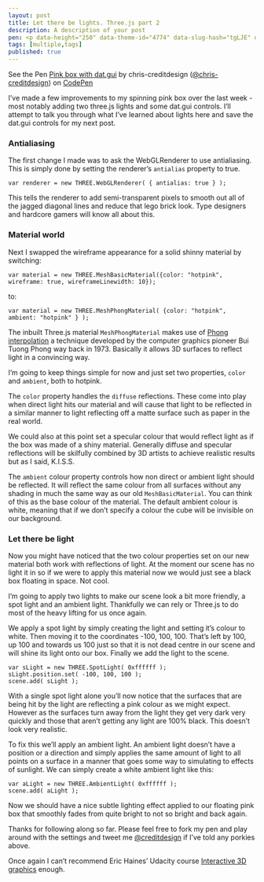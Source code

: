 ```yaml
---
layout: post
title: Let there be lights. Three.js part 2
description: A description of your post
pen: <p data-height="250" data-theme-id="4774" data-slug-hash="tgLJE" data-user="chris-creditdesign" data-default-tab="result" class='codepen'>See the Pen <a href='http://codepen.io/chris-creditdesign/pen/tgLJE'>Pink box with dat.gui</a> by chris-creditdesign (<a href='http://codepen.io/chris-creditdesign'>@chris-creditdesign</a>) on <a href='http://codepen.io'>CodePen</a></p>
tags: [multiple,tags]
published: true
---
```


<p data-height="371" data-theme-id="4773" data-slug-hash="tgLJE" data-user="chris-creditdesign" data-default-tab="result" class='codepen'>See the Pen <a href='http://codepen.io/chris-creditdesign/pen/tgLJE'>Pink box with dat.gui</a> by chris-creditdesign (<a href='http://codepen.io/chris-creditdesign'>@chris-creditdesign</a>) on <a href='http://codepen.io'>CodePen</a></p>

I’ve made a few improvements to my spinning pink box over the last week - most notably adding two three.js lights and some dat.gui controls. I’ll attempt to talk you through what I’ve learned about lights here and save the dat.gui controls for my next post.

### Antialiasing

The first change I made was to ask the WebGLRenderer to use antialiasing. This is simply done by setting the renderer’s `antialias` property to true.

	var renderer = new THREE.WebGLRenderer( { antialias: true } );

This tells the renderer to add semi-transparent pixels to smooth out all of the jagged diagonal lines and reduce that lego brick look. Type designers and hardcore gamers will know all about this.

### Material world

Next I swapped the wireframe appearance for a solid shinny material by switching:
	
	var material = new THREE.MeshBasicMaterial({color: "hotpink", wireframe: true, wireframeLinewidth: 10});

to:

	var material = new THREE.MeshPhongMaterial( {color: "hotpink", ambient: "hotpink" } );

The inbuilt Three.js material `MeshPhongMaterial` makes use of [Phong interpolation](http://en.wikipedia.org/wiki/Phong_shading) a technique developed by the computer graphics pioneer Bui Tuong Phong way back in 1973. Basically it allows 3D surfaces to reflect light in a convincing way.

I’m going to keep things simple for now and just set two properties, `color` and `ambient`, both to hotpink.

The `color` property handles the `diffuse` reflections. These come into play when direct light hits our material and will cause that light to be reflected in a similar manner to light reflecting off a matte surface such as paper in the real world.

We could also at this point set a specular colour that would reflect light as if the box was made of a shiny material. Generally diffuse and specular reflections will be skilfully combined by 3D artists to achieve realistic results but as I said, K.I.S.S.

The `ambient` colour property controls how non direct or ambient light should be reflected. It will reflect the same colour from all surfaces without any shading in much the same way as our old `MeshBasicMaterial`. You can think of this as the base colour of the material. The default ambient colour is white, meaning that if we don’t specify a colour the cube will be invisible on our background.

### Let there be light

Now you might have noticed that the two colour properties set on our new material both work with reflections of light. At the moment our scene has no light it in so if we were to apply this material now we would just see a black box floating in space. Not cool.

I’m going to apply two lights to make our scene look a bit more friendly, a spot light and an ambient light. Thankfully we can rely or Three.js to do most of the heavy lifting for us once again.

We apply a spot light by simply creating the light and setting it’s colour to white. Then moving it to the coordinates -100, 100, 100. That’s left by 100, up 100 and towards us 100 just so that it is not dead centre in our scene and will shine its light onto our box. Finally we add the light to the scene.
	
	var sLight = new THREE.SpotLight( 0xffffff );
	sLight.position.set( -100, 100, 100 );
	scene.add( sLight );

With a single spot light alone you’ll now notice that the surfaces that are being hit by the light are reflecting a pink colour as we might expect. However as the surfaces turn away from the light they get very dark very quickly and those that aren’t getting any light are 100% black. This doesn’t look very realistic.

To fix this we’ll apply an ambient light. An ambient light doesn’t have a position or a direction and simply applies the same amount of light to all points on a surface in a manner that goes some way to simulating to effects of sunlight. We can simply create a white ambient light like this:

	var aLight = new THREE.AmbientLight( 0xffffff );
	scene.add( aLight );

Now we should have a nice subtle lighting effect applied to our floating pink box that smoothly fades from quite bright to not so bright and back again.

Thanks for following along so far. Please feel free to fork my pen and play around with the settings and tweet me [@creditdesign](https://twitter.com/creditdesign) if I’ve told any porkies above.

Once again I can’t recommend Eric Haines’ Udacity course [Interactive 3D graphics](https://www.udacity.com/course/cs291) enough.